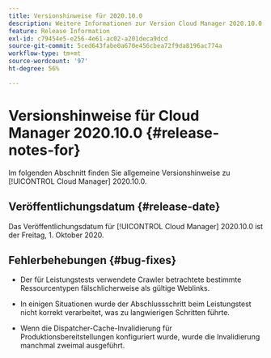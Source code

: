 ```yaml
---
title: Versionshinweise für 2020.10.0
description: Weitere Informationen zur Version Cloud Manager 2020.10.0.
feature: Release Information
exl-id: c79454e5-e256-4e61-ac02-a201deca9dcd
source-git-commit: 5ced643fabe0a670e456cbea72f9da8196ac774a
workflow-type: tm+mt
source-wordcount: '97'
ht-degree: 56%

---
```


# Versionshinweise für Cloud Manager 2020.10.0 {#release-notes-for}

Im folgenden Abschnitt finden Sie allgemeine Versionshinweise zu [!UICONTROL Cloud Manager] 2020.10.0.

## Veröffentlichungsdatum {#release-date}

Das Veröffentlichungsdatum für [!UICONTROL Cloud Manager] 2020.10.0 ist der Freitag, 1. Oktober 2020.

## Fehlerbehebungen {#bug-fixes}

* Der für Leistungstests verwendete Crawler betrachtete bestimmte Ressourcentypen fälschlicherweise als gültige Weblinks.

* In einigen Situationen wurde der Abschlussschritt beim Leistungstest nicht korrekt verarbeitet, was zu langwierigen Schritten führte.

* Wenn die Dispatcher-Cache-Invalidierung für Produktionsbereitstellungen konfiguriert wurde, wurde die Invalidierung manchmal zweimal ausgeführt.

